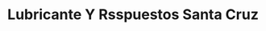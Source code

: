 ---
title: "Lubricante Y Rsspuestos Santa Cruz"
url: /santa-cruz/lubricante-y-rsspuestos-santa-cruz/
shop: reparación de automóviles
---